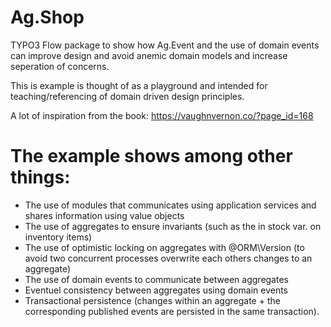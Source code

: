 Ag.Shop
====

TYPO3 Flow package to show how Ag.Event and the use of domain events can improve design and avoid anemic domain models and increase seperation of concerns.

This is example is thought of as a playground and intended for teaching/referencing of domain driven design principles.

A lot of inspiration from the book: https://vaughnvernon.co/?page_id=168

# The example shows among other things:
- The use of modules that communicates using application services and shares information using value objects
- The use of aggregates to ensure invariants (such as the in stock var. on inventory items)
- The use of optimistic locking on aggregates with @ORM\Version (to avoid two concurrent processes overwrite each others changes to an aggregate)
- The use of domain events to communicate between aggregates
- Eventuel consistency between aggregates using domain events
- Transactional persistence (changes within an aggregate + the corresponding published events are persisted in the same transaction).